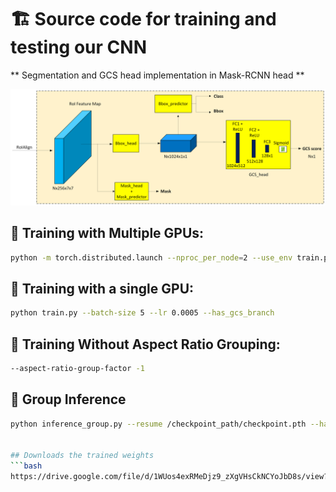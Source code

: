 # 🏗️ Source code for training and testing our CNN 

** Segmentation and GCS head implementation in Mask-RCNN head  **

<p align="center">
  <img src="../data/images/segmentation_with_gcs.png" alt="Segmentation with GCS" width="900">
</p>



## 🚀 Training with Multiple GPUs:
```bash
python -m torch.distributed.launch --nproc_per_node=2 --use_env train.py --batch-size 5 --world-size 2 --lr 0.005 --has_gcs_branch
```

## 🚀 **Training with a single GPU:**
```bash
python train.py --batch-size 5 --lr 0.0005 --has_gcs_branch
```

## 🚀 **Training Without Aspect Ratio Grouping:**
```bash
--aspect-ratio-group-factor -1
```

## 🚀 **Group Inference**
```bash
python inference_group.py --resume /checkpoint_path/checkpoint.pth --has_gcs_branch


## Downloads the trained weights
```bash
https://drive.google.com/file/d/1WUos4exRMeDjz9_zXgVHsCkNCYoJbD8s/view?usp=sharing
